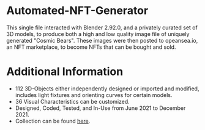 # Automated-NFT-Generator
This single file interacted with Blender 2.92.0, and a privately curated set of 3D models, to produce both a high and low quality image file of uniquely generated "Cosmic Bears". These images were then posted to opeansea.io, an NFT marketplace, to become NFTs that can be bought and sold.

# Additional Information
- 112 3D-Objects either independently designed or imported and modified, includes light fixtures and orienting curves for certain models.
- 36 Visual Characteristics can be customized.
- Designed, Coded, Tested, and In-Use from June 2021 to December 2021.
- Collection can be found [here](https://opensea.io/collection/cosmic-bears-1).
